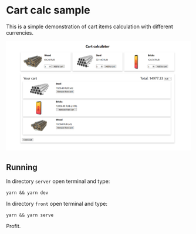 # Cart calc sample

This is a simple demonstration of cart items calculation with different currencies.

![sceenshot](./screenshots/Screenshot.png)

## Running

In directory `server` open terminal and type:
```
yarn && yarn dev
```

In directory `front` open terminal and type:

```
yarn && yarn serve
```

Profit.